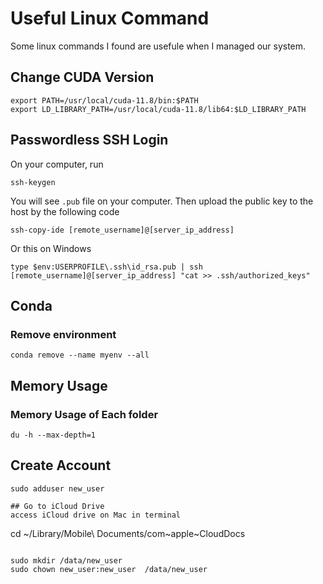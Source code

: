 # Useful Linux Command
Some linux commands I found are usefule when I managed our system.

## Change CUDA Version

```
export PATH=/usr/local/cuda-11.8/bin:$PATH
export LD_LIBRARY_PATH=/usr/local/cuda-11.8/lib64:$LD_LIBRARY_PATH
```

## Passwordless SSH Login 

On your computer, run
```
ssh-keygen
```
You will see `.pub` file on your computer. Then upload the public key to the host by the following code
```
ssh-copy-ide [remote_username]@[server_ip_address]
```
Or this on Windows
```
type $env:USERPROFILE\.ssh\id_rsa.pub | ssh [remote_username]@[server_ip_address] "cat >> .ssh/authorized_keys"
```


## Conda
### Remove environment
```
conda remove --name myenv --all
```

## Memory Usage
### Memory Usage of Each folder
```
du -h --max-depth=1
```

## Create Account
```
sudo adduser new_user

## Go to iCloud Drive
access iCloud drive on Mac in terminal
```
cd ~/Library/Mobile\ Documents/com~apple~CloudDocs
```

sudo mkdir /data/new_user 
sudo chown new_user:new_user  /data/new_user 
```

